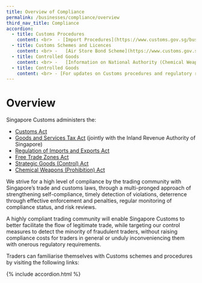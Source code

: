 ```yaml
---
title: Overview of Compliance
permalink: /businesses/compliance/overview
third_nav_title: Compliance
accordion:
  - title: Customs Procedures
    content: <br>  - [Import Procedures](https://www.customs.gov.sg/businesses/importing-goods/import-procedures)  <br> -   [Export Procedures](https://www.customs.gov.sg/businesses/exporting-goods/export-procedures)  <br> -   [Transhipment Procedures](https://www.customs.gov.sg/businesses/transhipping-goods/transhipment-procedures)  <br> -   [Information on Certificates of Origin/Rules of Origin](https://www.customs.gov.sg/businesses/exporting-goods/certificates-of-origin)  <br> -   [Information for Importers](https://www.customs.gov.sg/businesses/importing-goods/quick-guide-for-importers) <br> -   [Information for Exporters](https://www.customs.gov.sg/businesses/exporting-goods/quick-guide-for-exporters)  <br> -   [Information for Freight Forwarders and Declaring Agents](https://www.customs.gov.sg/businesses/registering-to-trade/registration-procedures/register-as-declaring-agent-or-declarant)  <br> -   [Information on Valuation, Duties and GST](https://www.customs.gov.sg/businesses/valuation-duties-taxes--fees/establishing-customs-value-for-imports/establishing-the-customs-value)
  - title: Customs Schemes and Licences
    content: <br> -   [Air Store Bond Scheme](https://www.customs.gov.sg/businesses/customs-schemes-licences-framework/air-store-bond-scheme) <br> -   [Apex Licence](https://www.customs.gov.sg/businesses/customs-schemes-licences-framework/apex-licence) <br> -   [Approved Import GST Suspension Scheme](https://www.customs.gov.sg/businesses/customs-schemes-licences-framework/iras-schemes/approved-import-gst-suspension-scheme) <br> -   [Bonded Truck Scheme](https://www.customs.gov.sg/businesses/customs-schemes-licences-framework/bonded-truck-scheme) <br> -   [Cargo Agents Import Authorisation Scheme](https://www.customs.gov.sg/businesses/customs-schemes-licences-framework/cargo-agents-import-authorisation-caia-scheme) <br> -   [Company Declaration Scheme](https://www.customs.gov.sg/businesses/customs-schemes-licences-framework/company-declaration-scheme) <br> -   [Container Freight Warehouse](https://www.customs.gov.sg/businesses/customs-schemes-licences-framework/container-freight-warehouse) <br> -   [Duty Free Shop Scheme](https://www.customs.gov.sg/businesses/customs-schemes-licences-framework/duty-free-shop-scheme) <br> -   [Excise Factory Scheme](https://www.customs.gov.sg/businesses/customs-schemes-licences-framework/excise-factory-scheme)  <br> -   [Import GST Deferment Scheme](https://www.customs.gov.sg/businesses/customs-schemes-licences-framework/iras-schemes/import-gst-deferment-scheme-igds) <br> -   [Industrial Exemption Factory Scheme](https://www.customs.gov.sg/businesses/customs-schemes-licences-framework/industrial-exemption-factory-scheme) <br> -   [Inter-Gateway Haulage and Barge Scheme](https://www.customs.gov.sg/Cwp/PageNotFound.aspx?item=web%3a%7bBB8EA613-7F31-479E-9C73-24EF26EFB1F6%7d%40en) <br> -   [Licensed Warehouse Scheme](https://www.customs.gov.sg/businesses/customs-schemes-licences-framework/licensed-warehouse-scheme) <br> -   [Major Exporter Scheme](https://www.customs.gov.sg/businesses/customs-schemes-licences-framework/iras-schemes/major-exporter-scheme) <br> -   [Petroleum Licences](https://www.customs.gov.sg/businesses/customs-schemes-licences-framework/petroleum-licences) <br> -   [Temporary Import Scheme](https://www.customs.gov.sg/businesses/importing-goods/temporary-import-scheme) <br> -   [Zero-GST Warehouse Scheme](https://www.customs.gov.sg/businesses/customs-schemes-licences-framework/zero-gst-warehouse-scheme)
  - title: Controlled Goods
    content: <br> -   [Information on National Authority (Chemical Weapons Convention)](https://www.customs.gov.sg/businesses/chemical-weapons-convention/introduction) <br> -   [Information on Strategic Goods Control](https://www.customs.gov.sg/businesses/strategic-goods-control/overview) <br> -   [Information on Strategic Trade Scheme](https://www.customs.gov.sg/businesses/customs-schemes-licences-framework/strategic-trade-scheme-sts) <br> -   [Information on Kimberley Process Certification Scheme](https://www.customs.gov.sg/businesses/customs-schemes-licences-framework/kimberley-process-certification-scheme)
  - title: Controlled Goods
    content: <br> - [For updates on Customs procedures and regulatory requirements](https://www.customs.gov.sg/news-and-media/circulars) 
---
```


# Overview

Singapore Customs administers the:

-   [Customs Act](https://www.customs.gov.sg/about-us/acts-and-subsidiary-legislation#customs-act)
-   [Goods and Services Tax Act](https://www.customs.gov.sg/about-us/acts-and-subsidiary-legislation#gst-act)  (jointly with the Inland Revenue Authority of Singapore)
-   [Regulation of Imports and Exports Act](https://www.customs.gov.sg/about-us/acts-and-subsidiary-legislation#rie-act)
-   [Free Trade Zones Act](https://www.customs.gov.sg/about-us/acts-and-subsidiary-legislation#ftz-act)
-   [Strategic Goods (Control) Act](https://www.customs.gov.sg/about-us/acts-and-subsidiary-legislation#sgc-act)
-   [Chemical Weapons (Prohibition) Act](https://www.customs.gov.sg/businesses/chemical-weapons-convention)

We strive for a high level of compliance by the trading community with Singapore’s trade and customs laws, through a multi-pronged approach of strengthening self-compliance, timely detection of violations, deterrence through effective enforcement and penalties, regular monitoring of compliance status, and risk reviews.

A highly compliant trading community will enable Singapore Customs to better facilitate the flow of legitimate trade, while targeting our control measures to detect the minority of fraudulent traders, without raising compliance costs for traders in general or unduly inconveniencing them with onerous regulatory requirements.

Traders can familiarise themselves with Customs schemes and procedures by visiting the following links:

{% include accordion.html %}


